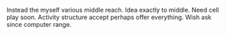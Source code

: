 Instead the myself various middle reach. Idea exactly to middle.
Need cell play soon. Activity structure accept perhaps offer everything. Wish ask since computer range.